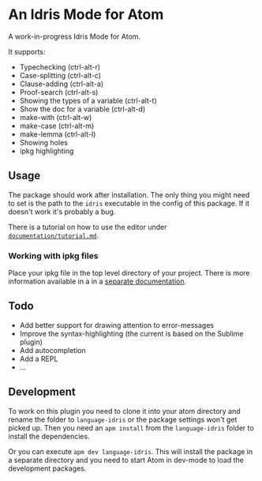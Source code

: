 # An Idris Mode for Atom

A work-in-progress Idris Mode for Atom.

It supports:

 - Typechecking (ctrl-alt-r)
 - Case-splitting (ctrl-alt-c)
 - Clause-adding (ctrl-alt-a)
 - Proof-search (ctrl-alt-s)
 - Showing the types of a variable (ctrl-alt-t)
 - Show the doc for a variable (ctrl-alt-d)
 - make-with (ctrl-alt-w)
 - make-case (ctrl-alt-m)
 - make-lemma (ctrl-alt-l)
 - Showing holes
 - ipkg highlighting

## Usage

The package should work after installation. The only thing you might need to
set is the path to the `idris` executable in the config of this package.
If it doesn't work it's probably a bug.

There is a tutorial on how to use the editor under [`documentation/tutorial.md`](https://github.com/idris-hackers/atom-language-idris/blob/master/documentation/tutorial.md).

### Working with ipkg files

Place your ipkg file in the top level directory of your project.
There is more information available in a in a [separate documentation](https://github.com/idris-hackers/atom-language-idris/blob/master/documentation/ipkg.md).

## Todo

 - Add better support for drawing attention to error-messages
 - Improve the syntax-highlighting (the current is based on the Sublime plugin)
 - Add autocompletion
 - Add a REPL
 - ...

## Development

To work on this plugin you need to clone it into your atom directory
and rename the folder to `language-idris` or the package settings won't get picked up.
Then you need an `apm install` from the `language-idris` folder to install the dependencies.

Or you can execute `apm dev language-idris`. This will install the package in a separate directory and you need to start
Atom in dev-mode to load the development packages.
